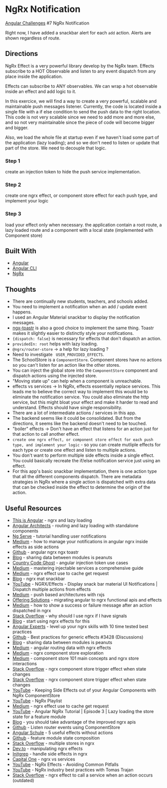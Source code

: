 # NgRx Notification

[Angular Challenges](https://angular-challenges.vercel.app/challenges/ngrx/7-power-effect) #7 NgRx Notification

Right now, I have added a snackbar alert for each `add` action.  Alerts are shown regardless of route.

## Directions

NgRx Effect is a very powerful library develop by the NgRx team. Effects subscribe to a HOT Observable and listen to any event dispatch from any place inside the application.

Effects can subscribe to ANY observables. We can wrap a hot observable inside an effect and add logic to it.

In this exercice, we will find a way to create a very powerful, scalable and maintainable push messages listener. Currently, the code is located inside a single file with a if else condition to send the push data to the right location. This code is not very scalable since we need to add more and more else, and so not very maintainable since the piece of code will become bigger and bigger.

Also, we load the whole file at startup even if we haven't load some part of the application (lazy loading); and so we don't need to listen or update that part of the store. We need to decouple that logic.

### Step 1
create an injection token to hide the push service implementation. 

### Step 2
create one ngrx effect, or component store effect for each push type, and implement your logic

### Step 3
load your effect only when necessary. the application contain a root route, a lazy loaded route and a component with a local state (implemented with Component store)

## Built With

- [Angular](https://angular.io)
- [Angular CLI](https://github.com/angular/angular-cli) 
- [NgRx](https://ngrx.io)

## Thoughts

- There are continually new students, teachers, and schools added. 
- You need to implement a notification when an add / update event happens.
- I used an Angular Material snackbar to display the notification messages.
- [ngx-toastr](https://www.npmjs.com/package/ngx-toastr) is also a good choice to implement the same thing.  Toastr makes it slightly easier to distinctly style your notifications.  
- `{dispatch: false}` is necessary for effects that don't dispatch an action.
- `providedIn: root` helps with lazy loading.
- `@ngrx/router-store` -> a help for lazy loading ?
- Need to investigate ` USER_PROVIDED_EFFECTS`.
- The SchoolStore is a `ComponentStore`.  Component stores have no actions so you can't listen for an action like the other stores. 
- You can inject the global store into the `ComponentStore` component and dispatch actions using the injected store.   
- "Moving state up" can help when a component is unreachable. 
- effects vs services -> In NgRx, effects essentially replace services.  This leads me to believe the correct way to implement this would be to eliminate the notification service.  You could also eliminate the http service, but this might bloat your effect and make it harder to read and understand.  Effects should have single responsibility.   
- There are a lot of intermediate actions / services in this app.
- The backend seems like it could be consolidated.  But from the directions, it seems like the backend doesn't need to be touched.  
- "boiler" effects -> Don't have an effect that listens for an action just for that action to call another effect.
- `create one ngrx effect, or component store effect for each push type, and implement your logic` -  so you can create mutliple effects for each type or create one effect and listen to multiple actions.  
- You don't want to perform multiple side effects inside a single effect.  You could basically recreate the if/else notification service just using an effect.  
- For this app's basic snackbar implementation, there is one action type that all the different components dispatch.  There are metadata strategies in NgRx where a single action is dispatched with extra data that can be checked inside the effect to determine the origin of the action.

## Useful Resources

- [This is Angular](https://this-is-angular.github.io/ngrx-essentials-course/docs/chapter-12/) - ngrx and lazy loading
- [Angular Architects](https://www.angulararchitects.io/en/blog/routing-and-lazy-loading-with-standalone-components/) - routing and lazy loading with standalone components
- [Ng Serve](https://ngserve.io/ngrx-tutorial-handling-user-notifications-with/) - tutorial handling user notifications
- [Medium](https://ackarim.medium.com/how-to-manage-your-notifications-in-angular-ngrx-inside-effects-as-a-side-actions-6cc09ec44646) - how to manage your notifications in angular ngrx inside effects as side actions
- [Github](https://github.com/ackuser/angular-ngrx-ngx-toastr) - angular ngrx ngx toastr
- [Blog](https://timdeschryver.dev/blog/sharing-data-between-modules-is-peanuts#feature-modules) - sharing data between modules is peanuts
- [Country Code Ghost](https://country-code.ghost.io/angular-injection-token-use-cases/) - angular injection token use cases
- [Medium](https://medium.com/itnext/mastering-injectable-services-a-comprehensive-guide-6c2c0f5f48a2) - mastering injectable services a comprehensive guide
- [Medium](https://medium.com/@thomas.laforge/ngrx-effect-use-to-cache-get-request-d32e9063ba1e) - ngrx effect use to cache get request
- [Blog](https://brianflove.com/2018-03-16/ngrx-mat-snackbar/) - ngrx mat snackbar
- [YouTube](https://www.youtube.com/watch?v=ONENxWh9RHY) - NGRX/Effects - Display snack bar material UI Notifications | Dispatch multiple actions from effects
- [Medium](https://thomasburlesonia.medium.com/push-based-architectures-with-rxjs-81b327d7c32d) - push based architectures with rxjs
- [Offering Solutions](https://offering.solutions/blog/articles/2023/07/15/migrating-angular-to-ngrx-functional-apis-and-effects/) - migrating angular to ngrx functional apis and effects
- [Medium](https://medium.com/mobiroller-tech/how-to-show-a-success-or-failure-message-after-an-action-dispatched-in-ngrx-6091687d3332) - how to show a success or failure message after an action dispatched in ngrx
- [Stack Overflow](https://stackoverflow.com/questions/77450514/why-should-i-use-ngrx-if-i-have-signal) - why should I use ngrx if I have signals
- [Blog](https://timdeschryver.dev/blog/start-using-ngrx-effects-for-this#effects-basic) - start using ngrx effects for this
- [Angular Experts](https://angularexperts.io/blog/level-up-your-ng-rx-skills-with-10-time-tested-best-practices) - level up your ngrx skills with 10 time tested best practices
- [Github](https://github.com/ngrx/platform/discussions/3428) - Best practices for generic effects #3428 (Discussions)
- [Blog](https://timdeschryver.dev/blog/sharing-data-between-modules-is-peanuts#router-selectors) - sharing data between modules is peanuts
- [Medium](https://medium.com/@amcdnl/angular-routing-data-with-ngrx-effects-1cda1bd5e579) - angular routing data with ngrx effects
- [Medium](https://medium.com/ngconf/using-ngrx-component-store-exploration-fd9bd8354653) - ngrx component store exploration
- [Medium](https://blog.herodevs.com/component-store-101-main-concepts-and-ngrx-store-interactions-45645c46b1e4) - component store 101 main concepts and ngrx store interactions
- [Stack Overflow](https://stackoverflow.com/questions/71672601/ngrx-component-store-trigger-effect-when-state-changes) - ngrx component store trigger effect when state changes
- [Stack Overflow](https://stackoverflow.com/questions/71672601/ngrx-component-store-trigger-effect-when-state-changes) - ngrx component store trigger effect when state changes
- [YouTube](https://www.youtube.com/watch?v=qRAhe06UhM4) - Keeping Side Effects out of your Angular Components with NgRx ComponentStore
- [YouTube](https://www.youtube.com/playlist?list=PLaUSGD1fosVJDwcNb7ZW0JqvXgiQl4zW5) - NgRx Playlist
- [Medium](https://medium.com/@thomas.laforge/ngrx-effect-use-to-cache-get-request-d32e9063ba1e) - ngrx effect use to cache get request
- [YouTube](https://www.youtube.com/watch?v=VZsjN51fqlI) - Angular NgRx Tutorial | Episode 3 | Lazy loading the store state for a feature module
- [Blog](https://timdeschryver.dev/blog/you-should-take-advantage-of-the-improved-ngrx-apis#reducers) - you should take advantage of the improved ngrx apis
- [Github](https://github.com/ngrx/platform/issues/2920) - Listen router events using ComponentStore 
- [Angular Schule](https://angular-schule.github.io/website-articles/blog/2018-06-5-useful-effects-without-actions/README.html) - 5 useful effects without actions
- [Github](https://github.com/ngrx/platform/blob/v5.2.0/docs/store/api.md#feature-module-state-composition) - feature module state composition
- [Stack Overflow](https://stackoverflow.com/questions/49409381/multiple-stores-in-ngrx) - multiple stores in ngrx
- [Dev.to](https://dev.to/this-is-angular/manipulating-ngrx-effects-400d) - manipulating ngrx effects
- [Initgrep](https://www.initgrep.com/posts/javascript/angular/handle-side-effects-in-angular-ngrx) - handle side effects in ngrx
- [Capital One](https://www.capitalone.com/tech/software-engineering/comparison-of-ngrx-and-observable-services/) - ngrx vs services
- [YouTube](https://www.youtube.com/watch?v=6Obkrru_St8) - NgRx Effects - Avoiding Common Pitfalls
- [YouTube](https://www.youtube.com/watch?v=nuEfbgzh5_M) - NgRx industry best practices with Tomas Trajan
- [Stack Overflow](https://stackoverflow.com/questions/50105422/use-ngrx-effect-to-call-a-service-when-an-action-occurs) - ngrx effect to call a service when an action occurs (outdated)